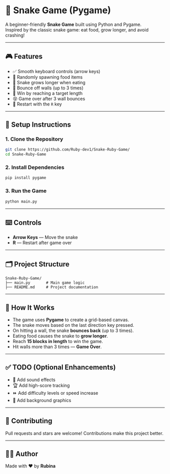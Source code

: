 # 🐍 Snake Game (Pygame)

A beginner-friendly **Snake Game** built using Python and Pygame.  
Inspired by the classic snake game: eat food, grow longer, and avoid crashing!

---

## 🎮 Features

- ✅ Smooth keyboard controls (arrow keys)  
- 🍎 Randomly spawning food items  
- 🐍 Snake grows longer when eating  
- 🧱 Bounce off walls (up to 3 times)  
- 🎉 Win by reaching a target length  
- 😵 Game over after 3 wall bounces  
- 🔁 Restart with the `R` key  

---

## 🧰 Setup Instructions

### 1. Clone the Repository
```bash
git clone https://github.com/Ruby-dev1/Snake-Ruby-Game/
cd Snake-Ruby-Game
```

### 2. Install Dependencies
```bash
pip install pygame
```

### 3. Run the Game
```bash
python main.py
```

---

## ⌨️ Controls

- **Arrow Keys** — Move the snake  
- **R** — Restart after game over  

---

## 🗂️ Project Structure

```
Snake-Ruby-Game/
├── main.py       # Main game logic
├── README.md     # Project documentation
```

---

## 🧠 How It Works

- The game uses **Pygame** to create a grid-based canvas.  
- The snake moves based on the last direction key pressed.  
- On hitting a wall, the snake **bounces back** (up to 3 times).  
- Eating food causes the snake to **grow longer**.  
- Reach **15 blocks in length** to win the game.  
- Hit walls more than 3 times — **Game Over**.  

---

## ✅ TODO (Optional Enhancements)

- 🎵 Add sound effects  
- 🏆 Add high-score tracking  
- ⏩ Add difficulty levels or speed increase  
- 🎨 Add background graphics  

---

## 🤝 Contributing

Pull requests and stars are welcome! Contributions make this project better.

---

## 🧑‍💻 Author

Made with ❤️ by **Rubina**
